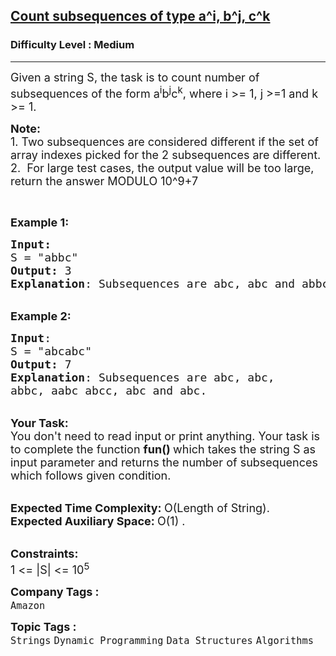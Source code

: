 <h2><a href="https://practice.geeksforgeeks.org/problems/count-subsequences-of-type-ai-bj-ck4425/1?page=5&category[]=Strings&sortBy=submissions">Count subsequences of type a^i, b^j, c^k</a></h2><h3>Difficulty Level : Medium</h3><hr><div class="problems_problem_content__Xm_eO"><p><span style="font-size:18px">Given a string S, the task is to count number of subsequences of the form a<sup>i</sup>b<sup>j</sup>c<sup>k</sup>, where i &gt;= 1, j &gt;=1 and k &gt;= 1.</span></p>

<p><span style="font-size:18px"><strong>Note:</strong>&nbsp;<br>
1.&nbsp;Two subsequences are considered different if the set of array indexes picked for the 2 subsequences are different.<br>
2.&nbsp;&nbsp;For large test cases, the output value will be too large, return the answer MODULO 10^9+7</span></p>

<p>&nbsp;</p>

<p><span style="font-size:18px"><strong>Example 1:</strong></span></p>

<pre><span style="font-size:18px"><strong>Input:</strong>
S = "abbc"
<strong>Output:</strong> 3
<strong>Explanation</strong>: Subsequences are abc, abc and abbc.</span></pre>

<p><br>
<span style="font-size:18px"><strong>Example 2:</strong></span></p>

<pre><span style="font-size:18px"><strong>Input</strong>:
S = "abcabc"
<strong>Output:</strong> 7
<strong>Explanation</strong>: Subsequences are abc, abc,
abbc, aabc abcc, abc and abc.</span></pre>

<p><br>
<span style="font-size:18px"><strong>Your Task:</strong><br>
You don't need to read input or print anything. Your task is to complete the function&nbsp;<strong>fun()&nbsp;</strong>which takes the string S as input parameter and returns the number of subsequences which follows given condition.</span></p>

<p><br>
<span style="font-size:18px"><strong>Expected Time Complexity:&nbsp;</strong>O(Length of String).<br>
<strong>Expected Auxiliary Space:&nbsp;</strong>O(1) .</span></p>

<p><br>
<span style="font-size:18px"><strong>Constraints:</strong><br>
1 &lt;= |S| &lt;= 10<sup>5</sup></span></p>
</div><p><span style=font-size:18px><strong>Company Tags : </strong><br><code>Amazon</code>&nbsp;<br><p><span style=font-size:18px><strong>Topic Tags : </strong><br><code>Strings</code>&nbsp;<code>Dynamic Programming</code>&nbsp;<code>Data Structures</code>&nbsp;<code>Algorithms</code>&nbsp;